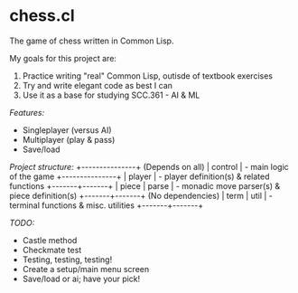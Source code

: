 # chess.cl
The game of chess written in Common Lisp.

My goals for this project are:
1. Practice writing "real" Common Lisp, outisde of textbook exercises
2. Try and write elegant code as best I can
3. Use it as a base for studying SCC.361 - AI & ML

*Features:*
- Singleplayer (versus AI)
- Multiplayer (play & pass)
- Save/load

*Project structure:*
                  +---------------+
 (Depends on all) |    control    | - main logic of the game
                  +---------------+
                  |    player     | - player definition(s) & related functions
                  +-------+-------+
                  | piece | parse | - monadic move parser(s) & piece definition(s)
                  +-------+-------+
(No dependencies) | term  | util  | - terminal functions & misc. utilities
                  +-------+-------+

*TODO:*
- Castle method
- Checkmate test
- Testing, testing, testing!
- Create a setup/main menu screen
- Save/load or ai; have your pick!
